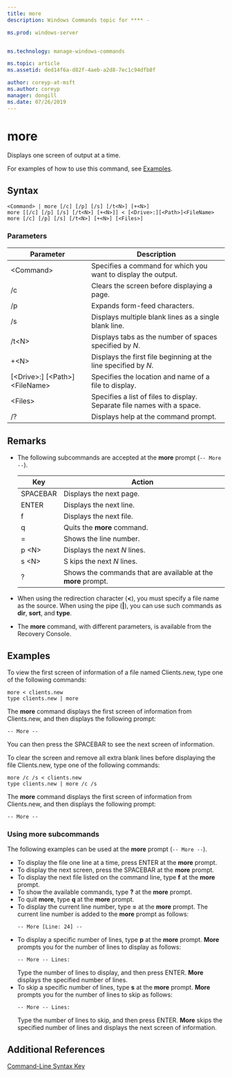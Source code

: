 ```yaml
---
title: more
description: Windows Commands topic for **** - 

ms.prod: windows-server


ms.technology: manage-windows-commands

ms.topic: article
ms.assetid: ded14f6a-d82f-4aeb-a2d8-7ec1c94dfb8f

author: coreyp-at-msft
ms.author: coreyp
manager: dongill
ms.date: 07/26/2019
---
```


# more



Displays one screen of output at a time.

For examples of how to use this command, see [Examples](#BKMK_examples).

## Syntax

```
<Command> | more [/c] [/p] [/s] [/t<N>] [+<N>]
more [[/c] [/p] [/s] [/t<N>] [+<N>]] < [<Drive>:][<Path>]<FileName>
more [/c] [/p] [/s] [/t<N>] [+<N>] [<Files>]
```

### Parameters

|           Parameter            |                               Description                               |
|--------------------------------|-------------------------------------------------------------------------|
|           \<Command>           |      Specifies a command for which you want to display the output.      |
|               /c               |               Clears the screen before displaying a page.               |
|               /p               |                      Expands form-feed characters.                      |
|               /s               |          Displays multiple blank lines as a single blank line.          |
|             /t\<N>             |         Displays tabs as the number of spaces specified by *N*.         |
|             +\<N>              |     Displays the first file beginning at the line specified by *N*.     |
| [\<Drive>:] [\<Path>]\<FileName> |          Specifies the location and name of a file to display.          |
|            \<Files>            | Specifies a list of files to display. Separate file names with a space. |
|               /?               |                  Displays help at the command prompt.                   |

## Remarks

-   The following subcommands are accepted at the **more** prompt (`-- More --`). 

    | Key | Action |
    | --- | ------ |
    | SPACEBAR | Displays the next page. |
    | ENTER | Displays the next line. |
    | f | Displays the next file. |
    | q | Quits the **more** command. |
    | = | Shows the line number. |
    | p \<N> | Displays the next *N* lines. |
    | s \<N> |S kips the next *N* lines. |
    | ? | Shows the commands that are available at the **more** prompt.| 
    
-   When using the redirection character (**<**), you must specify a file name as the source. When using the pipe (**\|**), you can use such commands as **dir**, **sort**, and **type**.
-   The **more** command, with different parameters, is available from the Recovery Console.

## <a name=BKMK_examples></a>Examples

To view the first screen of information of a file named Clients.new, type one of the following commands:
```
more < clients.new
type clients.new | more
```
The **more** command displays the first screen of information from Clients.new, and then displays the following prompt:
```
-- More --
```
You can then press the SPACEBAR to see the next screen of information.

To clear the screen and remove all extra blank lines before displaying the file Clients.new, type one of the following commands:
```
more /c /s < clients.new
type clients.new | more /c /s
```
The **more** command displays the first screen of information from Clients.new, and then displays the following prompt:
```
-- More --
```

### Using more subcommands

The following examples can be used at the **more** prompt (`-- More --`).
- To display the file one line at a time, press ENTER at the **more** prompt.
- To display the next screen, press the SPACEBAR at the **more** prompt.
- To display the next file listed on the command line, type **f** at the **more** prompt.
- To show the available commands, type **?** at the **more** prompt.
- To quit **more**, type **q** at the **more** prompt.
- To display the current line number, type **=** at the **more** prompt. The current line number is added to the **more** prompt as follows:  
  ```
  -- More [Line: 24] --
  ```  
- To display a specific number of lines, type **p** at the **more** prompt. **More** prompts you for the number of lines to display as follows:  
  ```
  -- More -- Lines:
  ```  
  Type the number of lines to display, and then press ENTER. **More** displays the specified number of lines.
- To skip a specific number of lines, type **s** at the **more** prompt. **More** prompts you for the number of lines to skip as follows:  
  ```
  -- More -- Lines:
  ```  
  Type the number of lines to skip, and then press ENTER. **More** skips the specified number of lines and displays the next screen of information.

## Additional References

[Command-Line Syntax Key](command-line-syntax-key.md)
